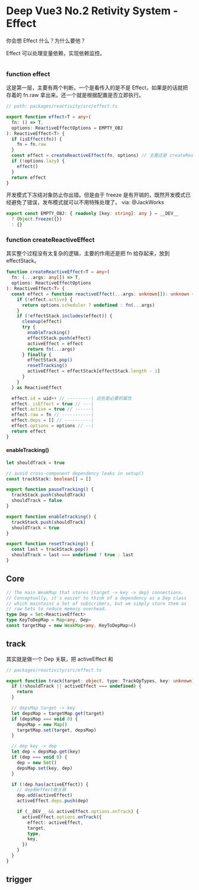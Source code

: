 # Deep Vue3 No.2 Retivity System - Effect

你会想 Effect 什么？为什么要他？

Effect 可以处理变量依赖，实现依赖监控。

```ts
```

### function effect

这是第一层，主要有两个判断。一个是看传入的是不是 Effect，如果是的话就把存着的 fn.raw 拿出来。还一个就是根据配置是否立即执行。

```ts
// path: packages/reactivity/src/effect.ts

export function effect<T = any>(
  fn: () => T,
  options: ReactiveEffectOptions = EMPTY_OBJ
): ReactiveEffect<T> {
  if (isEffect(fn)) {
    fn = fn.raw
  }
  const effect = createReactiveEffect(fn, options) // 主要还是 createReactiveEffect
  if (!options.lazy) {
    effect()
  }
  return effect
}
```

开发模式下冻结对象防止你出错。但是由于 freeze 是有开销的，既然开发模式已经避免了错误，发布模式就可以不用特殊处理了。 via: @JackWorks

```ts
export const EMPTY_OBJ: { readonly [key: string]: any } = __DEV__
  ? Object.freeze({})
  : {}
```

### function createReactiveEffect

其实整个过程没有太复杂的逻辑，主要的作用还是把 fn 给存起来，放到 effectStack。

```ts
function createReactiveEffect<T = any>(
  fn: (...args: any[]) => T,
  options: ReactiveEffectOptions
): ReactiveEffect<T> {
  const effect = function reactiveEffect(...args: unknown[]): unknown {
    if (!effect.active) {
      return options.scheduler ? undefined : fn(...args)
    }
    if (!effectStack.includes(effect)) {
      cleanup(effect)
      try {
        enableTracking()
        effectStack.push(effect)
        activeEffect = effect
        return fn(...args)
      } finally {
        effectStack.pop()
        resetTracking()
        activeEffect = effectStack[effectStack.length - 1]
      }
    }
  } as ReactiveEffect

  effect.id = uid++ // ---------| 这些是必要的属性
  effect._isEffect = true // ---|
  effect.active = true // ------|
  effect.raw = fn // -----------|
  effect.deps = [] // ----------|
  effect.options = options // --|
  return effect
}
```

#### enableTracking()

```ts
let shouldTrack = true

// avoid cross-component dependency leaks in setup()
const trackStack: boolean[] = []

export function pauseTracking() {
  trackStack.push(shouldTrack)
  shouldTrack = false
}

export function enableTracking() {
  trackStack.push(shouldTrack)
  shouldTrack = true
}

export function resetTracking() {
  const last = trackStack.pop()
  shouldTrack = last === undefined ? true : last
}
```

## Core

```ts
// The main WeakMap that stores {target -> key -> dep} connections.
// Conceptually, it's easier to think of a dependency as a Dep class
// which maintains a Set of subscribers, but we simply store them as
// raw Sets to reduce memory overhead.
type Dep = Set<ReactiveEffect>
type KeyToDepMap = Map<any, Dep>
const targetMap = new WeakMap<any, KeyToDepMap>()
```

## track

其实就是做一个 Dep 关联，把 activeEffect 和

```ts
// packages/reactivity/src/effect.ts

export function track(target: object, type: TrackOpTypes, key: unknown) {
  if (!shouldTrack || activeEffect === undefined) {
    return
  }

  // depsMap target -> key
  let depsMap = targetMap.get(target)
  if (depsMap === void 0) {
    depsMap = new Map()
    targetMap.set(target, depsMap)
  }

  // dep key -> dep
  let dep = depsMap.get(key)
  if (dep === void 0) {
    dep = new Set()
    depsMap.set(key, dep)
  }

  if (!dep.has(activeEffect)) {
    // dep和effect做关联
    dep.add(activeEffect)
    activeEffect.deps.push(dep)

    if (__DEV__ && activeEffect.options.onTrack) {
      activeEffect.options.onTrack({
        effect: activeEffect,
        target,
        type,
        key,
      })
    }
  }
}
```

## trigger
